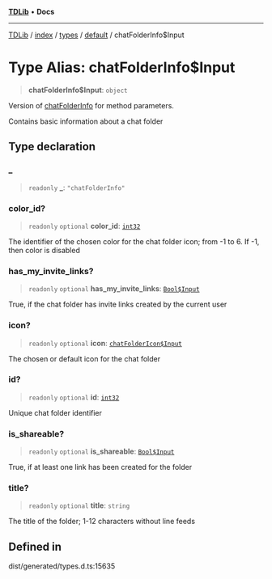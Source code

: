 [**TDLib**](../../../../../../README.md) • **Docs**

***

[TDLib](../../../../../../modules.md) / [index](../../../../../README.md) / [types](../../../README.md) / [default](../README.md) / chatFolderInfo$Input

# Type Alias: chatFolderInfo$Input

> **chatFolderInfo$Input**: `object`

Version of [chatFolderInfo](chatFolderInfo-1.md) for method parameters.

Contains basic information about a chat folder

## Type declaration

### \_

> `readonly` **\_**: `"chatFolderInfo"`

### color\_id?

> `readonly` `optional` **color\_id**: [`int32`](int32-1.md)

The identifier of the chosen color for the chat folder icon; from -1 to 6. If -1, then color is disabled

### has\_my\_invite\_links?

> `readonly` `optional` **has\_my\_invite\_links**: [`Bool$Input`](Bool$Input.md)

True, if the chat folder has invite links created by the current user

### icon?

> `readonly` `optional` **icon**: [`chatFolderIcon$Input`](chatFolderIcon$Input-1.md)

The chosen or default icon for the chat folder

### id?

> `readonly` `optional` **id**: [`int32`](int32-1.md)

Unique chat folder identifier

### is\_shareable?

> `readonly` `optional` **is\_shareable**: [`Bool$Input`](Bool$Input.md)

True, if at least one link has been created for the folder

### title?

> `readonly` `optional` **title**: `string`

The title of the folder; 1-12 characters without line feeds

## Defined in

dist/generated/types.d.ts:15635
